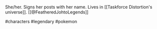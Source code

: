 She/her. Signs her posts with her name. Lives in [[Taskforce Distortion's universe]]. [[@FeatheredJohtoLegends]]

#characters #legendary #pokemon 